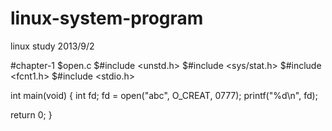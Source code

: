linux-system-program
====================

linux study 2013/9/2

#chapter-1
$open.c
$#include <unstd.h>
$#include <sys/stat.h>
$#include <fcnt1.h>
$#include <stdio.h>

int main(void)
{
  int fd;
  fd = open("abc", O_CREAT, 0777);
  printf("%d\n", fd);
  
  return 0;
}
